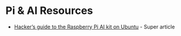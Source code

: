# Pi & AI Resources

- [Hacker’s guide to the Raspberry Pi AI kit on Ubuntu](https://ubuntu.com/blog/hackers-guide-to-the-raspberry-pi-ai-kit-on-ubuntu) - Super article
